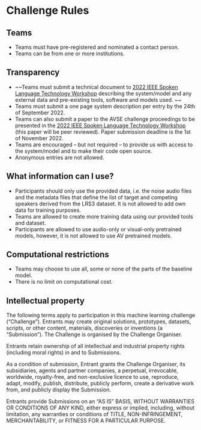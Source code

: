 # Challenge Rules

## Teams

- Teams must have pre-registered and nominated a contact person.
- Teams can be from one or more institutions.

## Transparency
- ~~Teams must submit a technical document to [2022 IEEE Spoken Language Technology Workshop](https://slt2022.org/#) describing the system/model and any external data and pre-existing tools, software and models used. ~~
- Teams must submit a one page system description per entry by the 24th of September 2022.
- Teams can also submit a paper to the AVSE challenge proceedings to be presented in the [2022 IEEE Spoken Language Technology Workshop](https://slt2022.org/#) (this paper will be peer reviewed). Paper submission deadline is the 1st of November 2022.
- Teams are encouraged – but not required – to provide us with access to the system/model and to make their code open source.
- Anonymous entries are not allowed.

## What information can I use?

- Participants should only use the provided data, i.e. the noise audio files and the metadata files that define the list of target and competing speakers derived from the LRS3 dataset. It is not allowed to add own data for training purposes. 
- Teams are allowed to create more training data using our provided tools and dataset. 
- Participants are allowed to use audio-only or visual-only pretrained models, however, it is not allowed to use AV pretrained models. 

<!-- There is no limit on the amount of training data that can be generated using our tools and training data sets. Teams can also use their own data for training or expand the training data through simple automated modifications.  -->

## Computational restrictions

- Teams may choose to use all, some or none of the parts of the baseline model.
- There is no limit on computational cost.


## Intellectual property

The following terms apply to participation in this machine learning challenge (“Challenge”). Entrants may create original solutions, prototypes, datasets, scripts, or other content, materials, discoveries or inventions (a “Submission”). The Challenge is organised by the Challenge Organiser.

Entrants retain ownership of all intellectual and industrial property rights (including moral rights) in and to Submissions.

As a condition of submission, Entrant grants the Challenge Organiser, its subsidiaries, agents and partner companies, a perpetual, irrevocable, worldwide, royalty-free, and non-exclusive licence to use, reproduce, adapt, modify, publish, distribute, publicly perform, create a derivative work from, and publicly display the Submission.

Entrants provide Submissions on an “AS IS” BASIS, WITHOUT WARRANTIES OR CONDITIONS OF ANY KIND, either express or implied, including, without limitation, any warranties or conditions of TITLE, NON-INFRINGEMENT, MERCHANTABILITY, or FITNESS FOR A PARTICULAR PURPOSE.


